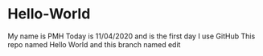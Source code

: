 # Hello-World
My name is PMH Today is 11/04/2020 and is the first day I use GitHub
This repo named Hello World and this branch named edit
